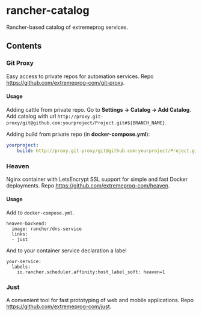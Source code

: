 # rancher-catalog
Rancher-based catalog of extremeprog services.

## Contents

### Git Proxy 
Easy access to private repos for automation services. Repo https://github.com/extremeprog-com/git-proxy.

#### Usage
Adding cattle from private repo. Go to **Settings -> Catalog -> Add Catalog**.
Add catalog with url `http://proxy.git-proxy/git@github.com:yourproject/Project.git#${BRANCH_NAME}`. 

Adding build from private repo (in **docker-compose.yml**):
```yml
yourproject:
    build: http://proxy.git-proxy/git@github.com:yourproject/Project.git#${BRANCH_NAME}
```

### Heaven
Nginx container with LetsEncrypt SSL support for simple and fast Docker deployments. Repo https://github.com/extremeprog-com/heaven.

#### Usage

Add to `docker-compose.yml`.

```
heaven-backend:
  image: rancher/dns-service
  links:
  - just
```

And to your container service declaration a label

```
your-service:
  labels:
    io.rancher.scheduler.affinity:host_label_soft: heaven=1
```

### Just
A convenient tool for fast prototyping of web and mobile applications. Repo https://github.com/extremeprog-com/just.

